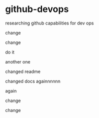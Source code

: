 # github-devops

researching github capabilities for dev ops

change

change

do it

another one

changed readme

changed docs againnnnnn

again

change

change